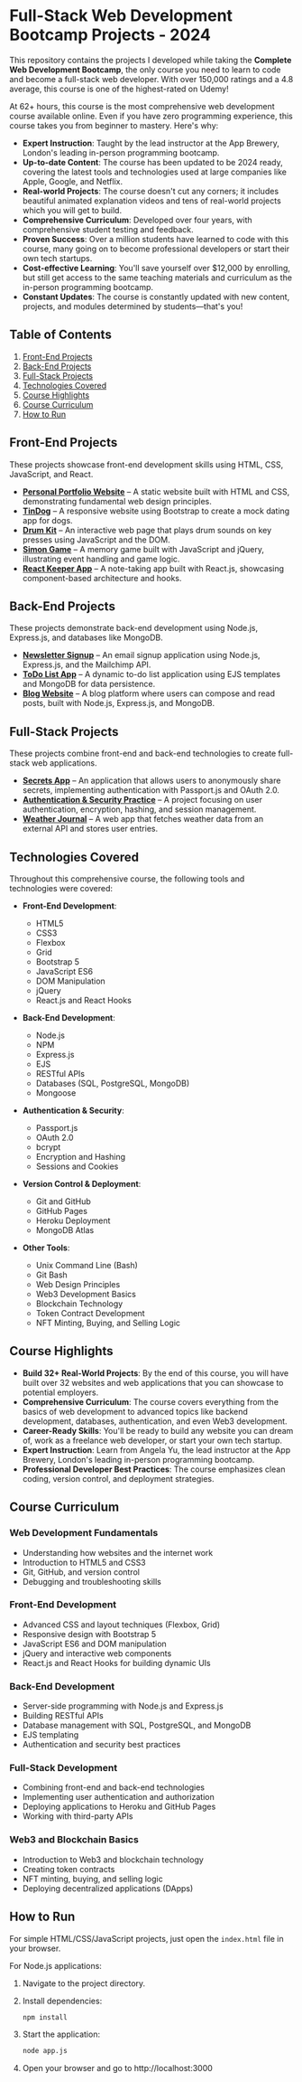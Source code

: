 # Full-Stack Web Development Bootcamp Projects - 2024

This repository contains the projects I developed while taking the **Complete Web Development Bootcamp**, the only course you need to learn to code and become a full-stack web developer. With over 150,000 ratings and a 4.8 average, this course is one of the highest-rated on Udemy!

At 62+ hours, this course is the most comprehensive web development course available online. Even if you have zero programming experience, this course takes you from beginner to mastery. Here's why:

- **Expert Instruction**: Taught by the lead instructor at the App Brewery, London's leading in-person programming bootcamp.
- **Up-to-date Content**: The course has been updated to be 2024 ready, covering the latest tools and technologies used at large companies like Apple, Google, and Netflix.
- **Real-world Projects**: The course doesn't cut any corners; it includes beautiful animated explanation videos and tens of real-world projects which you will get to build.
- **Comprehensive Curriculum**: Developed over four years, with comprehensive student testing and feedback.
- **Proven Success**: Over a million students have learned to code with this course, many going on to become professional developers or start their own tech startups.
- **Cost-effective Learning**: You'll save yourself over $12,000 by enrolling, but still get access to the same teaching materials and curriculum as the in-person programming bootcamp.
- **Constant Updates**: The course is constantly updated with new content, projects, and modules determined by students—that's you!

## Table of Contents

1. [Front-End Projects](#front-end-projects)
2. [Back-End Projects](#back-end-projects)
3. [Full-Stack Projects](#full-stack-projects)
4. [Technologies Covered](#technologies-covered)
5. [Course Highlights](#course-highlights)
6. [Course Curriculum](#course-curriculum)
7. [How to Run](#how-to-run)

## Front-End Projects

These projects showcase front-end development skills using HTML, CSS, JavaScript, and React.

- **[Personal Portfolio Website](link_to_project)** – A static website built with HTML and CSS, demonstrating fundamental web design principles.
- **[TinDog](link_to_project)** – A responsive website using Bootstrap to create a mock dating app for dogs.
- **[Drum Kit](link_to_project)** – An interactive web page that plays drum sounds on key presses using JavaScript and the DOM.
- **[Simon Game](link_to_project)** – A memory game built with JavaScript and jQuery, illustrating event handling and game logic.
- **[React Keeper App](link_to_project)** – A note-taking app built with React.js, showcasing component-based architecture and hooks.

## Back-End Projects

These projects demonstrate back-end development using Node.js, Express.js, and databases like MongoDB.

- **[Newsletter Signup](link_to_project)** – An email signup application using Node.js, Express.js, and the Mailchimp API.
- **[ToDo List App](link_to_project)** – A dynamic to-do list application using EJS templates and MongoDB for data persistence.
- **[Blog Website](link_to_project)** – A blog platform where users can compose and read posts, built with Node.js, Express.js, and MongoDB.

## Full-Stack Projects

These projects combine front-end and back-end technologies to create full-stack web applications.

- **[Secrets App](link_to_project)** – An application that allows users to anonymously share secrets, implementing authentication with Passport.js and OAuth 2.0.
- **[Authentication & Security Practice](link_to_project)** – A project focusing on user authentication, encryption, hashing, and session management.
- **[Weather Journal](link_to_project)** – A web app that fetches weather data from an external API and stores user entries.

## Technologies Covered

Throughout this comprehensive course, the following tools and technologies were covered:

- **Front-End Development**:
  - HTML5
  - CSS3
  - Flexbox
  - Grid
  - Bootstrap 5
  - JavaScript ES6
  - DOM Manipulation
  - jQuery
  - React.js and React Hooks

- **Back-End Development**:
  - Node.js
  - NPM
  - Express.js
  - EJS
  - RESTful APIs
  - Databases (SQL, PostgreSQL, MongoDB)
  - Mongoose

- **Authentication & Security**:
  - Passport.js
  - OAuth 2.0
  - bcrypt
  - Encryption and Hashing
  - Sessions and Cookies

- **Version Control & Deployment**:
  - Git and GitHub
  - GitHub Pages
  - Heroku Deployment
  - MongoDB Atlas

- **Other Tools**:
  - Unix Command Line (Bash)
  - Git Bash
  - Web Design Principles
  - Web3 Development Basics
  - Blockchain Technology
  - Token Contract Development
  - NFT Minting, Buying, and Selling Logic

## Course Highlights

- **Build 32+ Real-World Projects**: By the end of this course, you will have built over 32 websites and web applications that you can showcase to potential employers.
- **Comprehensive Curriculum**: The course covers everything from the basics of web development to advanced topics like backend development, databases, authentication, and even Web3 development.
- **Career-Ready Skills**: You'll be ready to build any website you can dream of, work as a freelance web developer, or start your own tech startup.
- **Expert Instruction**: Learn from Angela Yu, the lead instructor at the App Brewery, London's leading in-person programming bootcamp.
- **Professional Developer Best Practices**: The course emphasizes clean coding, version control, and deployment strategies.

## Course Curriculum

### Web Development Fundamentals

- Understanding how websites and the internet work
- Introduction to HTML5 and CSS3
- Git, GitHub, and version control
- Debugging and troubleshooting skills

### Front-End Development

- Advanced CSS and layout techniques (Flexbox, Grid)
- Responsive design with Bootstrap 5
- JavaScript ES6 and DOM manipulation
- jQuery and interactive web components
- React.js and React Hooks for building dynamic UIs

### Back-End Development

- Server-side programming with Node.js and Express.js
- Building RESTful APIs
- Database management with SQL, PostgreSQL, and MongoDB
- EJS templating
- Authentication and security best practices

### Full-Stack Development

- Combining front-end and back-end technologies
- Implementing user authentication and authorization
- Deploying applications to Heroku and GitHub Pages
- Working with third-party APIs

### Web3 and Blockchain Basics

- Introduction to Web3 and blockchain technology
- Creating token contracts
- NFT minting, buying, and selling logic
- Deploying decentralized applications (DApps)

## How to Run

For simple HTML/CSS/JavaScript projects, just open the `index.html` file in your browser.

For Node.js applications:

1. Navigate to the project directory.
2. Install dependencies:
   ```bash
   npm install
   ```

3. Start the application:
   ```bash
   node app.js
   ```   

5. Open your browser and go to http://localhost:3000   


   
